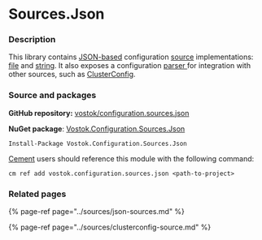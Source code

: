 # Sources.Json

### Description

This library contains [JSON-based](../sources/json-sources.md) configuration [source](../concepts-and-basics/configuration-sources.md) implementations: [file](https://github.com/vostok/configuration.sources.json/blob/master/Vostok.Configuration.Sources.Json/JsonFileSource.cs) and [string](https://github.com/vostok/configuration.sources.json/blob/master/Vostok.Configuration.Sources.Json/JsonStringSource.cs). It also exposes a configuration [parser ](https://github.com/vostok/configuration.sources.json/blob/master/Vostok.Configuration.Sources.Json/JsonConfigurationParser.cs)for integration with other sources, such as [ClusterConfig](../sources/clusterconfig-source.md).

### Source and packages

**GitHub repository:** [vostok/configuration.sources.json](https://github.com/vostok/configuration.sources.json)

**NuGet package**: [Vostok.Configuration.Sources.Json](https://www.nuget.org/packages/Vostok.Configuration.Sources.Json)

```text
Install-Package Vostok.Configuration.Sources.Json
```

[Cement](https://github.com/skbkontur/cement) users should reference this module with the following command:

```text
cm ref add vostok.configuration.sources.json <path-to-project>
```

### Related pages

{% page-ref page="../sources/json-sources.md" %}

{% page-ref page="../sources/clusterconfig-source.md" %}



